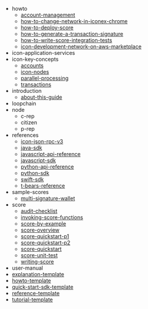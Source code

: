 - howto
	- [account-management](./howto/account-management.md)
	- [how-to-change-network-in-iconex-chrome](./howto/how-to-change-network-in-iconex-chrome.md)
	- [how-to-deploy-score](./howto/how-to-deploy-score.md)
	- [how-to-generate-a-transaction-signature](./howto/how-to-generate-a-transaction-signature.md)
	- [how-to-write-score-integration-tests](./howto/how-to-write-score-integration-tests.md)
	- [icon-development-network-on-aws-marketplace](./howto/icon-development-network-on-aws-marketplace.md)
- icon-application-services
- icon-key-concepts
	- [accounts](./icon-key-concepts/accounts.md)
	- [icon-nodes](./icon-key-concepts/icon-nodes.md)
	- [parallel-processing](./icon-key-concepts/parallel-processing.md)
	- [transactions](./icon-key-concepts/transactions.md)
- introduction
	- [about-this-guide](./introduction/about-this-guide.md)
- loopchain
- node
	- c-rep
	- citizen
	- p-rep
- references
	- [icon-json-rpc-v3](./references/icon-json-rpc-v3.md)
	- [java-sdk](./references/java-sdk.md)
	- [javascript-api-reference](./references/javascript-api-reference.md)
	- [javascript-sdk](./references/javascript-sdk.md)
	- [python-api-reference](./references/python-api-reference.md)
	- [python-sdk](./references/python-sdk.md)
	- [swift-sdk](./references/swift-sdk.md)
	- [t-bears-reference](./references/t-bears-reference.md)
- sample-scores
	- [multi-signature-wallet](./sample-scores/multi-signature-wallet.md)
- score
	- [audit-checklist](./score/audit-checklist.md)
	- [invoking-score-functions](./score/invoking-score-functions.md)
	- [score-by-example](./score/score-by-example.md)
	- [score-overview](./score/score-overview.md)
	- [score-quickstart-p1](./score/score-quickstart-p1.md)
	- [score-quickstart-p2](./score/score-quickstart-p2.md)
	- [score-quickstart](./score/score-quickstart.md)
	- [score-unit-test](./score/score-unit-test.md)
	- [writing-score](./score/writing-score.md)
- user-manual
- [explanation-template](./explanation-template.md)
- [howto-template](./howto-template.md)
- [quick-start-sdk-template](./quick-start-sdk-template.md)
- [reference-template](./reference-template.md)
- [tutorial-template](./tutorial-template.md)